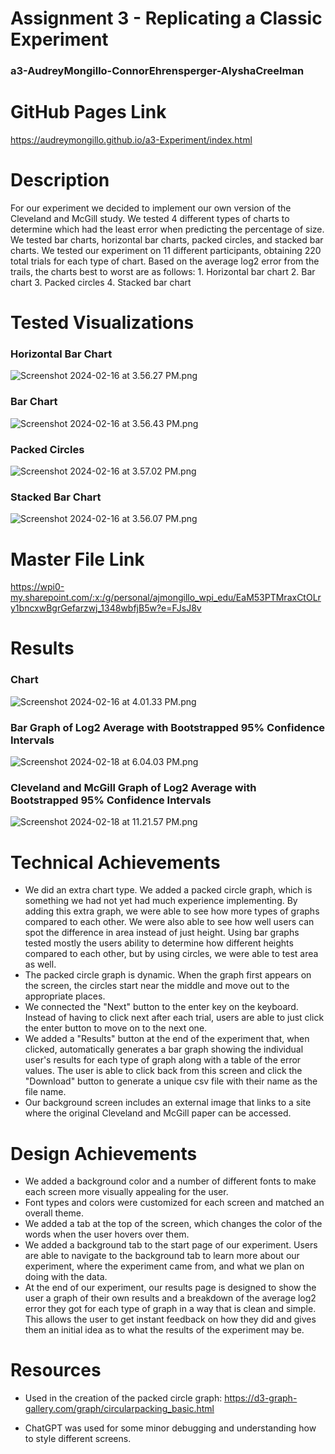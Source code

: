 Assignment 3 - Replicating a Classic Experiment
===
### a3-AudreyMongillo-ConnorEhrensperger-AlyshaCreelman

# GitHub Pages Link
https://audreymongillo.github.io/a3-Experiment/index.html

# Description
For our experiment we decided to implement our own version of the Cleveland and McGill study. We tested 4 different 
types of charts to determine which had the least error when predicting the percentage of size. We tested bar charts, 
horizontal bar charts, packed circles, and stacked bar charts. We tested our experiment on 11 different participants, 
obtaining 220 total trials for each type of chart. Based on the average log2 error from the trails, the charts best 
to worst are as follows: 1. Horizontal bar chart 2. Bar chart 3. Packed circles 4. Stacked bar chart

# Tested Visualizations

### Horizontal Bar Chart
![Screenshot 2024-02-16 at 3.56.27 PM.png](img%2FScreenshot%202024-02-16%20at%203.56.27%20PM.png)
### Bar Chart 
![Screenshot 2024-02-16 at 3.56.43 PM.png](img%2FScreenshot%202024-02-16%20at%203.56.43%20PM.png)
### Packed Circles
![Screenshot 2024-02-16 at 3.57.02 PM.png](img%2FScreenshot%202024-02-16%20at%203.57.02%20PM.png)
### Stacked Bar Chart
![Screenshot 2024-02-16 at 3.56.07 PM.png](img%2FScreenshot%202024-02-16%20at%203.56.07%20PM.png)

# Master File Link
https://wpi0-my.sharepoint.com/:x:/g/personal/ajmongillo_wpi_edu/EaM53PTMraxCtOLry1bncxwBgrGefarzwj_1348wbfjB5w?e=FJsJ8v

# Results 
### Chart
![Screenshot 2024-02-16 at 4.01.33 PM.png](img%2FScreenshot%202024-02-16%20at%204.01.33%20PM.png)
### Bar Graph of Log2 Average with Bootstrapped 95% Confidence Intervals
![Screenshot 2024-02-18 at 6.04.03 PM.png](img%2FScreenshot%202024-02-18%20at%206.04.03%20PM.png)
### Cleveland and McGill Graph of Log2 Average with Bootstrapped 95% Confidence Intervals
![Screenshot 2024-02-18 at 11.21.57 PM.png](img%2FScreenshot%202024-02-18%20at%2011.21.57%20PM.png)

# Technical Achievements
- We did an extra chart type. We added a packed circle graph, which is something we had not
yet had much experience implementing. By adding this extra graph, we were able to see how more types of graphs compared 
to each other. We were also able to see how well users can spot the difference in area instead of just height. Using 
bar graphs tested mostly the users ability to determine how different heights compared to each other, but by using 
circles, we were able to test area as well.
- The packed circle graph is dynamic. When the graph first appears on the screen, the circles start near the middle and move out
to the appropriate places. 
- We connected the "Next" button to the
enter key on the keyboard. Instead of having to click next after each trial, users are able to just click the enter 
button to move on to the next one.
- We added a "Results" button at the end of the 
experiment that, when clicked, automatically generates a bar graph showing the individual user's results for each 
type of graph along with a table of the error values. The user is able to click back from this screen and click the 
"Download" button to generate a unique csv file with their name as the file name.
- Our background screen includes an external image that links to a site where the original Cleveland and McGill paper can be accessed.

# Design Achievements
- We added a background color and a number of different fonts to make each screen more visually appealing for the user. 
- Font types and colors were customized for each screen and matched an overall theme.
- We added a tab at the top of the screen, which changes the color of the words when the user hovers over them. 
- We added a background tab to the start page of our experiment. Users are able to navigate to 
the background tab to learn more about our experiment, where the experiment came from, and what we plan on doing with 
the data.
- At the end of our 
experiment, our results page is designed to show the user a graph of their own results and a breakdown of the average 
log2 error they got for each type of graph in a way that is clean and simple. This allows the user to get instant feedback on how they did and gives them 
an initial idea as to what the results of the experiment may be. 

# Resources

- Used in the creation of the packed circle graph: https://d3-graph-gallery.com/graph/circularpacking_basic.html

- ChatGPT was used for some minor debugging and understanding how to style different screens.






